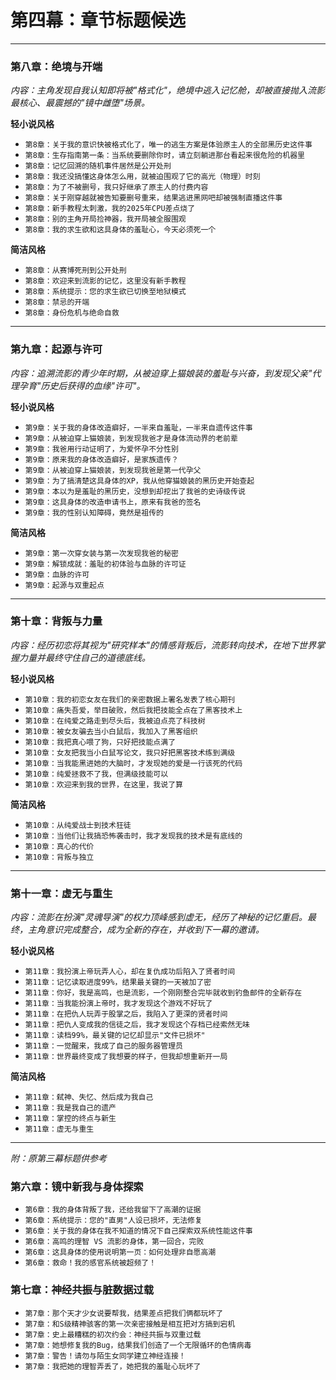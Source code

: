 # 第四幕：章节标题候选

---

### 第八章：绝境与开端
*内容：主角发现自我认知即将被"格式化"，绝境中逃入记忆舱，却被直接抛入流影最核心、最震撼的"镜中雌堕"场景。*

**轻小说风格**
*   `第8章：关于我的意识快被格式化了，唯一的逃生方案是体验原主人的全部黑历史这件事`
*   `第8章：生存指南第一条：当系统要删除你时，请立刻躺进那台看起来很危险的机器里`
*   `第8章：记忆回溯的随机事件居然是公开处刑`
*   `第8章：我还没搞懂这身体怎么用，就被迫围观了它的高光（物理）时刻`
*   `第8章：为了不被删号，我只好继承了原主人的付费内容`
*   `第8章：关于刚穿越就被告知要删号重来，结果逃进黑网吧却被强制直播这件事`
*   `第8章：新手教程太刺激，我的2025年CPU差点烧了`
*   `第8章：别的主角开局捡神器，我开局被全服围观`
*   `第8章：我的求生欲和这具身体的羞耻心，今天必须死一个`

**简洁风格**
*   `第8章：从赛博死刑到公开处刑`
*   `第8章：欢迎来到流影的记忆，这里没有新手教程`
*   `第8章：系统提示：您的求生欲已切换至地狱模式`
*   `第8章：禁忌的开端`
*   `第8章：身份危机与绝命自救`

---

### 第九章：起源与许可
*内容：追溯流影的青少年时期，从被迫穿上猫娘装的羞耻与兴奋，到发现父亲"代理孕育"历史后获得的血缘"许可"。*

**轻小说风格**
*   `第9章：关于我的身体改造癖好，一半来自羞耻，一半来自遗传这件事`
*   `第9章：从被迫穿上猫娘装，到发现我爸才是身体流动界的老前辈`
*   `第9章：我爸用行动证明了，为爱怀孕不分性别`
*   `第9章：原来我的身体改造癖好，是家族遗传？`
*   `第9章：从被迫穿上猫娘装，到发现我爸是第一代孕父`
*   `第9章：为了搞清楚这具身体的XP，我从他穿猫娘装的黑历史开始查起`
*   `第9章：本以为是羞耻的黑历史，没想到却挖出了我爸的史诗级传说`
*   `第9章：这具身体的改造申请书上，原来有我爸的签名`
*   `第9章：我的性别认知障碍，竟然是祖传的`

**简洁风格**
*   `第9章：第一次穿女装与第一次发现我爸的秘密`
*   `第9章：解锁成就：羞耻的初体验与血脉的许可证`
*   `第9章：血脉的许可`
*   `第9章：起源与双重起点`

---

### 第十章：背叛与力量
*内容：经历初恋将其视为"研究样本"的情感背叛后，流影转向技术，在地下世界掌握力量并最终守住自己的道德底线。*

**轻小说风格**
*   `第10章：我的初恋女友在我们的亲密数据上署名发表了核心期刊`
*   `第10章：痛失吾爱，举目破败，然后我把技能全点在了黑客技术上`
*   `第10章：在纯爱之路走到尽头后，我被迫点亮了科技树`
*   `第10章：被女友骗去当小白鼠后，我加入了黑客组织`
*   `第10章：我把真心喂了狗，只好把技能点满了`
*   `第10章：女友把我当小白鼠写论文，我只好把黑客技术练到满级`
*   `第10章：当我能黑进她的大脑时，才发现她的爱是一行该死的代码`
*   `第10章：纯爱拯救不了我，但满级技能可以`
*   `第10章：欢迎来到我的世界，在这里，我说了算`

**简洁风格**
*   `第10章：从纯爱战士到技术狂徒`
*   `第10章：当他们让我搞恐怖袭击时，我才发现我的技术是有底线的`
*   `第10章：真心的代价`
*   `第10章：背叛与独立`

---

### 第十一章：虚无与重生
*内容：流影在扮演"灵魂导演"的权力顶峰感到虚无，经历了神秘的记忆重启。最终，主角意识完成整合，成为全新的存在，并收到下一幕的邀请。*

**轻小说风格**
*   `第11章：我扮演上帝玩弄人心，却在复仇成功后陷入了贤者时间`
*   `第11章：记忆读取进度99%，结果最关键的一天被加了密`
*   `第11章：你好，我是高鸣，也是流影，一个刚刚整合完毕就收到钓鱼邮件的全新存在`
*   `第11章：当我能扮演上帝时，我才发现这个游戏不好玩了`
*   `第11章：在把仇人玩弄于股掌之后，我陷入了更深的贤者时间`
*   `第11章：把仇人变成我的信徒之后，我才发现这个存档已经索然无味`
*   `第11章：读档99%，最关键的记忆却显示"文件已损坏"`
*   `第11章：一觉醒来，我成了自己的服务器管理员`
*   `第11章：世界最终变成了我想要的样子，但我却想重新开一局`

**简洁风格**
*   `第11章：弑神、失忆、然后成为我自己`
*   `第11章：我是我自己的遗产`
*   `第11章：掌控的终点与新生`
*   `第11章：虚无与重生`

---
*附：原第三幕标题供参考*


### 第六章：镜中新我与身体探索
*   `第6章：我的身体背叛了我，还给我留下了高潮的证据`
*   `第6章：系统提示：您的"直男"人设已损坏，无法修复`
*   `第6章：关于我的身体在我不知道的情况下自己探索双系统性能这件事`
*   `第6章：高鸣的理智 VS 流影的身体，第一回合，完败`
*   `第6章：这具身体的使用说明第一页：如何处理非自愿高潮`
*   `第6章：救命！我的感官系统被超频了！`

### 第七章：神经共振与脏数据过载
*   `第7章：那个天才少女说要帮我，结果差点把我们俩都玩坏了`
*   `第7章：和S级精神骇客的第一次亲密接触是相互把对方搞到宕机`
*   `第7章：史上最糟糕的初次约会：神经共振与双重过载`
*   `第7章：她想修复我的Bug，结果我们创造了一个无限循环的色情病毒`
*   `第7章：警告！请勿与陌生女同学建立神经连接！`
*   `第7章：我把她的理智弄丢了，她把我的羞耻心玩坏了` 